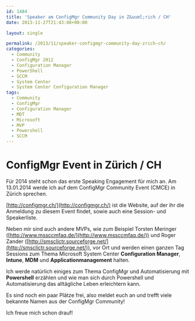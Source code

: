 ```yaml
---
id: 1484
title: 'Speaker am ConfigMgr Community Day in Z&uuml;rich / CH'
date: 2013-11-27T21:43:08+00:00

layout: single

permalink: /2013/11/speaker-configmgr-community-day-zrich-ch/
categories:
  - Community
  - ConfigMgr 2012
  - Configuration Manager
  - PowerShell
  - SCCM
  - System Center
  - System Center Configuration Manager
tags:
  - Community
  - ConfigMgr
  - Configuration Manager
  - MDT
  - Microsoft
  - MVP
  - Powershell
  - SCCM
---
```

# ConfigMgr Event in Zürich / CH

Für 2014 steht schon das erste Speaking Engagement für mich an. Am 13.01.2014 werde ich auf dem ConfigMgr Community Event (CMCE) in Zürich sprechen.

[http://configmgr.ch/](http://configmgr.ch/) ist die Website, auf der ihr die Anmeldung zu diesem Event findet, sowie auch eine Session- und Speakerliste.

Neben mir sind auch andere MVPs, wie zum Beispiel Torsten Meringer ([http://www.mssccmfaq.de/](http://www.mssccmfaq.de/)) und Roger Zander ([http://smsclictr.sourceforge.net/](http://smsclictr.sourceforge.net/)), vor Ort und werden einen ganzen Tag Sessions zum Thema Microsoft System Center **Configuration Manager**, **Intune**, **MDM** und **Applicationmanagement** halten.

Ich werde natürlich einiges zum Thema ConfigMgr und Automatisierung mit **Powershell** erzählen und wie man sich durch Powershell und Automatisierung das alltägliche Leben erleichtern kann.

Es sind noch ein paar Plätze frei, also meldet euch an und trefft viele bekannte Namen aus der ConfigMgr Community!

Ich freue mich schon drauf!



